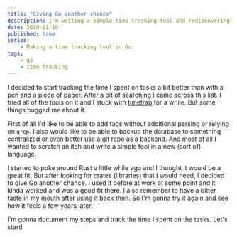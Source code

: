 ```yaml
---
title: "Giving Go another chance"
description: I'm writing a simple time tracking tool and rediscovering Go at the same time.
date: 2019-01-19
published: true
series:
    - Making a time tracking tool in Go
tags:
    - go
    - time tracking
---
```


I decided to start tracking the time I spent on tasks a bit better than with a pen and a piece of paper. After a bit of searching I came across this [list](https://www.linuxlinks.com/timetrackers/). I tried all of the tools on it and I stuck with [timetrap](https://www.linuxlinks.com/timetrap/) for a while. But some things bugged me about it.

First of all I'd like to be able to add tags without additional parsing or relying on `grep`. I also would like to be able to backup the database to something centralized or even better use a git repo as a backend. And most of all I wanted to scratch an itch and write a simple tool in a new (sort of) language.

I started to poke around Rust a little while ago and I thought it would be a great fit. But after looking for crates (libraries) that I would need, I decided to give Go another chance. I used it before at work at some point and it kinda worked and was a good fit there. I also remember to have a bitter taste in my mouth after using it back then. So I'm gonna try it again and see how it feels a few years later.

I'm gonna document my steps and track the time I spent on the tasks. Let's start!

